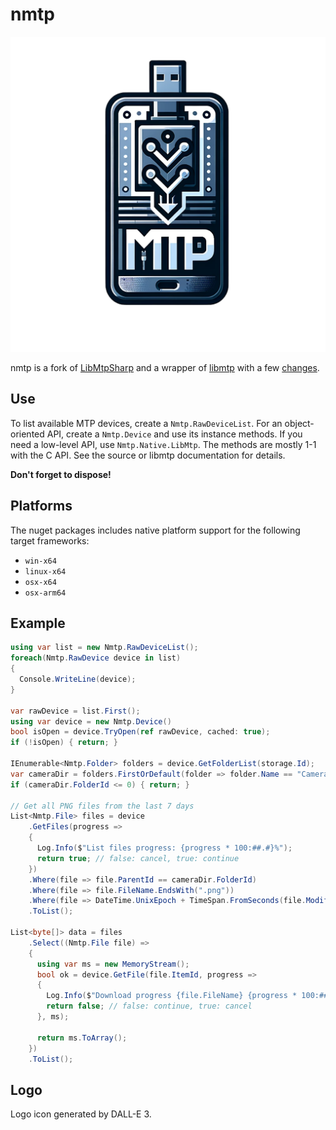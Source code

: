 # nmtp

![nmtp logo](./icon.png "nmtp logo")

nmtp is a fork of [LibMtpSharp](https://github.com/shaosss/LibMtpSharp) and a wrapper of [libmtp](https://github.com/libmtp/libmtp) with a few [changes](https://github.com/endurabyte/libmtp).

## Use

To list available MTP devices, create a `Nmtp.RawDeviceList`.
For an object-oriented API, create a `Nmtp.Device` and use its instance methods.
If you need a low-level API, use `Nmtp.Native.LibMtp`. The methods are mostly 1-1 with the C API. See the source or libmtp documentation for details.

**Don't forget to dispose!**

## Platforms

The nuget packages includes native platform support for the following target frameworks:

- `win-x64`
- `linux-x64`
- `osx-x64`
- `osx-arm64`

## Example

```c#
using var list = new Nmtp.RawDeviceList();
foreach(Nmtp.RawDevice device in list)
{
  Console.WriteLine(device);
}

var rawDevice = list.First();
using var device = new Nmtp.Device()
bool isOpen = device.TryOpen(ref rawDevice, cached: true);
if (!isOpen) { return; }

IEnumerable<Nmtp.Folder> folders = device.GetFolderList(storage.Id);
var cameraDir = folders.FirstOrDefault(folder => folder.Name == "Camera"); // e.g. Android Camera directory
if (cameraDir.FolderId <= 0) { return; }

// Get all PNG files from the last 7 days
List<Nmtp.File> files = device
    .GetFiles(progress =>
    {
      Log.Info($"List files progress: {progress * 100:##.#}%");
      return true; // false: cancel, true: continue
    })
    .Where(file => file.ParentId == cameraDir.FolderId)
    .Where(file => file.FileName.EndsWith(".png"))
    .Where(file => DateTime.UnixEpoch + TimeSpan.FromSeconds(file.ModificationDate) > DateTime.UtcNow - TimeSpan.FromDays(7))
    .ToList();

List<byte[]> data = files
    .Select((Nmtp.File file) =>
    {
      using var ms = new MemoryStream();
      bool ok = device.GetFile(file.ItemId, progress =>
      {
        Log.Info($"Download progress {file.FileName} {progress * 100:##.#}%");
        return false; // false: continue, true: cancel
      }, ms);

      return ms.ToArray();
    })
    .ToList();
```

## Logo

Logo icon generated by DALL-E 3.
